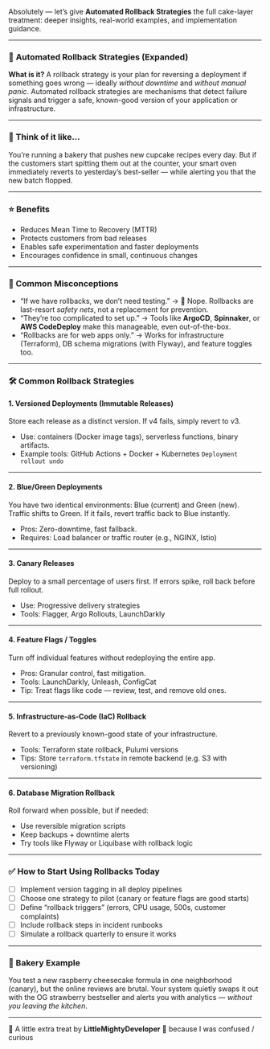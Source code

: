 Absolutely — let’s give **Automated Rollback Strategies** the full cake-layer treatment: deeper insights, real-world examples, and implementation guidance.

---

### 🔁 **Automated Rollback Strategies** (Expanded)

**What is it?**
A rollback strategy is your plan for reversing a deployment if something goes wrong — ideally *without downtime* and *without manual panic*. Automated rollback strategies are mechanisms that detect failure signals and trigger a safe, known-good version of your application or infrastructure.

---

### 🧁 Think of it like...

You’re running a bakery that pushes new cupcake recipes every day. But if the customers start spitting them out at the counter, your smart oven immediately reverts to yesterday’s best-seller — while alerting you that the new batch flopped.

---

### ⭐️ Benefits

* Reduces Mean Time to Recovery (MTTR)
* Protects customers from bad releases
* Enables safe experimentation and faster deployments
* Encourages confidence in small, continuous changes

---

### 🚫 Common Misconceptions

* “If we have rollbacks, we don’t need testing.” → 🛑 Nope. Rollbacks are last-resort *safety nets*, not a replacement for prevention.
* “They’re too complicated to set up.” → Tools like **ArgoCD**, **Spinnaker**, or **AWS CodeDeploy** make this manageable, even out-of-the-box.
* “Rollbacks are for web apps only.” → Works for infrastructure (Terraform), DB schema migrations (with Flyway), and feature toggles too.

---

### 🛠 Common Rollback Strategies

#### 1. **Versioned Deployments (Immutable Releases)**

Store each release as a distinct version. If v4 fails, simply revert to v3.

* Use: containers (Docker image tags), serverless functions, binary artifacts.
* Example tools: GitHub Actions + Docker + Kubernetes `Deployment rollout undo`

---

#### 2. **Blue/Green Deployments**

You have two identical environments: Blue (current) and Green (new). Traffic shifts to Green. If it fails, revert traffic back to Blue instantly.

* Pros: Zero-downtime, fast fallback.
* Requires: Load balancer or traffic router (e.g., NGINX, Istio)

---

#### 3. **Canary Releases**

Deploy to a small percentage of users first. If errors spike, roll back before full rollout.

* Use: Progressive delivery strategies
* Tools: Flagger, Argo Rollouts, LaunchDarkly

---

#### 4. **Feature Flags / Toggles**

Turn off individual features without redeploying the entire app.

* Pros: Granular control, fast mitigation.
* Tools: LaunchDarkly, Unleash, ConfigCat
* Tip: Treat flags like code — review, test, and remove old ones.

---

#### 5. **Infrastructure-as-Code (IaC) Rollback**

Revert to a previously known-good state of your infrastructure.

* Tools: Terraform state rollback, Pulumi versions
* Tips: Store `terraform.tfstate` in remote backend (e.g. S3 with versioning)

---

#### 6. **Database Migration Rollback**

Roll forward when possible, but if needed:

* Use reversible migration scripts
* Keep backups + downtime alerts
* Try tools like Flyway or Liquibase with rollback logic

---

### ✅ How to Start Using Rollbacks Today

* [ ] Implement version tagging in all deploy pipelines
* [ ] Choose one strategy to pilot (canary or feature flags are good starts)
* [ ] Define “rollback triggers” (errors, CPU usage, 500s, customer complaints)
* [ ] Include rollback steps in incident runbooks
* [ ] Simulate a rollback quarterly to ensure it works

---

### 🍩 Bakery Example

You test a new raspberry cheesecake formula in one neighborhood (canary), but the online reviews are brutal. Your system quietly swaps it out with the OG strawberry bestseller and alerts you with analytics — *without you leaving the kitchen*.

---


📝 A little extra treat by **LittleMightyDeveloper** 🧁 because I was confused / curious
